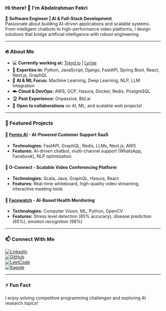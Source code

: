 ### Hi there! 👋 I'm Abdelrahman Fekri

🚀 **Software Engineer | AI & Full-Stack Development**  
Passionate about building AI-driven applications and scalable systems. From intelligent chatbots to high-performance video platforms, I design solutions that bridge artificial intelligence with robust engineering.

---

### 🔥 About Me
- 💻 **Currently working at:** [Treyd.io](https://treyd.io) | [Lyrise](https://lyrise.ai)  
- 🧠 **Expertise in:** Python, JavaScript, Django, FastAPI, Spring Boot, React, Next.js, GraphQL  
- 🤖 **AI & ML Focus:** Machine Learning, Deep Learning, NLP, LLM Integration  
- ☁️ **Cloud & DevOps:** AWS, GCP, Hasura, Docker, Redis, PostgreSQL  
- 🏆 **Past Experience:** Onpassive, Bld.ai  
- 🎯 **Open to collaborations** on AI, ML, and scalable web projects!

---

### 📌 Featured Projects
#### 🔹 [Femto AI](https://femto-ai.vercel.app/) - AI-Powered Customer Support SaaS
- **Technologies:** FastAPI, GraphQL, Redis, LLMs, Next.js, AWS
- **Features:** AI-driven chatbot, multi-channel support (WhatsApp, Facebook), NLP optimization

#### 🔹 O-Connect - Scalable Video Conferencing Platform
- **Technologies:** Scala, Java, GraphQL, Hasura, React
- **Features:** Real-time whiteboard, high-quality video streaming, interactive meeting tools

#### 🔹 [Facewatch](https://github.com/abdelrahmanfekri/Facewatch) - AI-Based Health Monitoring
- **Technologies:** Computer Vision, ML, Python, OpenCV
- **Features:** Stress level detection (85% accuracy), disease prediction (65%), emotion recognition (98%)

---

### 📫 Connect With Me
[![LinkedIn](https://img.shields.io/badge/LinkedIn-Profile-blue?style=flat&logo=linkedin)](https://linkedin.com/in/abdelrahman-fekri)  
[![GitHub](https://img.shields.io/badge/GitHub-Profile-black?style=flat&logo=github)](https://github.com/abdelrahmanfekri)  
[![LeetCode](https://img.shields.io/badge/LeetCode-Profile-orange?style=flat&logo=leetcode)](https://www.leetcode.com/abdelrahmanfakre)  
[![Kaggle](https://img.shields.io/badge/Kaggle-Profile-blue?style=flat&logo=kaggle)](https://kaggle.com/abdelrahmanfakre)  

---

### ⚡ Fun Fact
I enjoy solving competitive programming challenges and exploring AI research topics!
